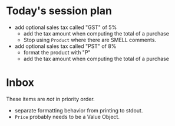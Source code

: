 # Today's session plan

- add optional sales tax called "GST" of 5%
    - add the tax amount when computing the total of a purchase
    - Stop using `Product` where there are SMELL comments.
- add optional sales tax called "PST" of 8%
    - format the product with "P"
    - add the tax amount when computing the total of a purchase

# Inbox

These items are _not_ in priority order.

- separate formatting behavior from printing to stdout.
- `Price` probably needs to be a Value Object.
